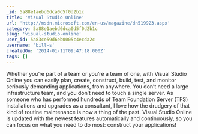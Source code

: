 ```yaml
---
_id: 5a88e1aebd6dca0d5f0d2b1c
title: 'Visual Studio Online'
url: 'http://msdn.microsoft.com/en-us/magazine/dn519923.aspx'
category: 5a88e1aebd6dca0d5f0d2b1c
slug: 'visual-studio-online'
user_id: 5a83ce59d6eb0005c4ecda2c
username: 'bill-s'
createdOn: '2014-01-11T09:47:18.000Z'
tags: []
---
```


Whether you’re part of a team or you’re a team of one, with Visual Studio Online you can easily plan, create, construct, build, test, and monitor seriously demanding applications, from anywhere. You don’t need a large infrastructure team, and you don’t need to touch a single server. As someone who has performed hundreds of Team Foundation Server (TFS) installations and upgrades as a consultant, I love how the drudgery of that kind of routine maintenance is now a thing of the past. Visual Studio Online is updated with the newest features automatically and continuously, so you can focus on what you need to do most: construct your applications!

